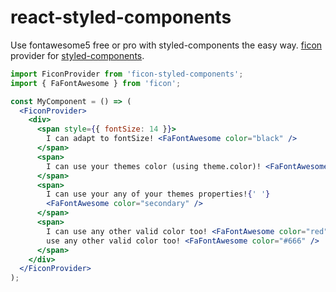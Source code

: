 # react-styled-components

Use fontawesome5 free or pro with styled-components the easy way.
[ficon](https://github.com/bkniffler/ficon) provider for [styled-components](https://www.styled-components.com).

```jsx
import FiconProvider from 'ficon-styled-components';
import { FaFontAwesome } from 'ficon';

const MyComponent = () => (
  <FiconProvider>
    <div>
      <span style={{ fontSize: 14 }}>
        I can adapt to fontSize! <FaFontAwesome color="black" />
      </span>
      <span>
        I can use your themes color (using theme.color)! <FaFontAwesome color />
      </span>
      <span>
        I can use your any of your themes properties!{' '}
        <FaFontAwesome color="secondary" />
      </span>
      <span>
        I can use any other valid color too! <FaFontAwesome color="red" />I can
        use any other valid color too! <FaFontAwesome color="#666" />
      </span>
    </div>
  </FiconProvider>
);
```
